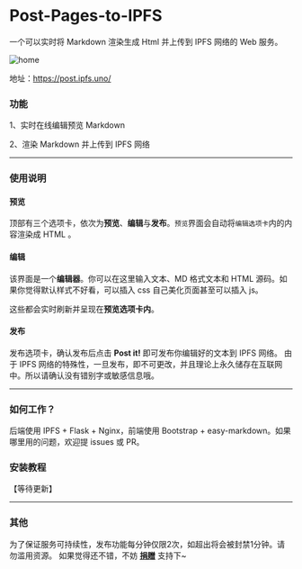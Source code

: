 # Post-Pages-to-IPFS

一个可以实时将 Markdown 渲染生成 Html 并上传到 IPFS 网络的 Web 服务。

![home](https://photo-1252237247.cos.ap-shanghai.myqcloud.com/20201107151207.png)

地址：https://post.ipfs.uno/

### 功能
1、实时在线编辑预览 Markdown 

2、渲染 Markdown 并上传到 IPFS 网络

-----

### 使用说明
#### 预览
顶部有三个选项卡，依次为**预览**、**编辑**与**发布**。`预览`界面会自动将`编辑选项卡`内的内容渲染成 HTML 。

#### 编辑
该界面是一个**编辑器**。你可以在这里输入文本、MD 格式文本和 HTML 源码。如果你觉得默认样式不好看，可以插入 css 自己美化页面甚至可以插入 js。

这些都会实时刷新并呈现在**预览选项卡内**。

#### 发布
发布选项卡，确认发布后点击 **Post it!** 即可发布你编辑好的文本到 IPFS 网络。
由于 IPFS 网络的特殊性，一旦发布，即不可更改，并且理论上永久储存在互联网中。所以请确认没有错别字或敏感信息哦。

-----

### 如何工作？
后端使用 IPFS + Flask + Nginx，前端使用 Bootstrap + easy-markdown。如果哪里用的问题，欢迎提 issues 或 PR。

### 安装教程

【等待更新】

-----

### 其他
为了保证服务可持续性，发布功能每分钟仅限2次，如超出将会被封禁1分钟。请勿滥用资源。
如果觉得还不错，不妨 [**捐赠**](https://ipfs.uno/ipfs/QmQ6pzGftyCJNYXvAVWatj1Y36TQB8ptiDaRxdE7xRmtYS) 支持下~
